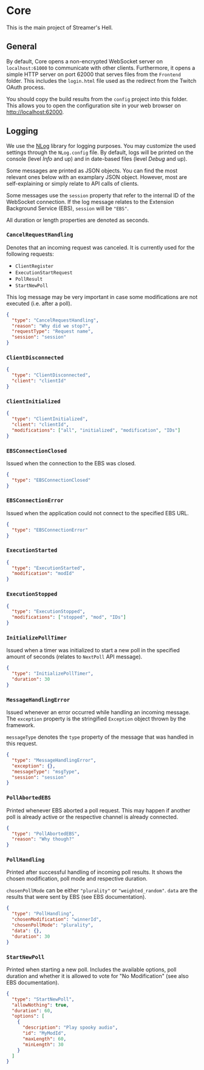 # Core

This is the main project of Streamer's Hell.

## General

By default, Core opens a non-encrypted WebSocket server on `localhost:61000` to communicate with other clients. Furthermore, it opens a simple HTTP server on port 62000 that serves files from the `Frontend` folder. This includes the `login.html` file used as the redirect from the Twitch OAuth process.

You should copy the build results from the `config` project into this folder. This allows you to open the configuration site in your web browser on [http://localhost:62000](http://localhost:62000).

## Logging

We use the [NLog](https://nlog-project.org/) library for logging purposes. You may customize the used settings through the `NLog.config` file. By default, logs will be printed on the console (level _Info_ and up) and in date-based files (level _Debug_ and up).

Some messages are printed as JSON objects. You can find the most relevant ones below with an examplary JSON object. However, most are self-explaining or simply relate to API calls of clients.

Some messages use the `session` property that refer to the internal ID of the WebSocket connection. If the log message relates to the Extension Background Service (EBS), `session` will be `"EBS"`.

All duration or length properties are denoted as seconds.

### `CancelRequestHandling`

Denotes that an incoming request was canceled. It is currently used for the following requests:

- `ClientRegister`
- `ExecutionStartRequest`
- `PollResult`
- `StartNewPoll`

This log message may be very important in case some modifications are not executed (i.e. after a poll).

```json
{
  "type": "CancelRequestHandling",
  "reason": "Why did we stop?",
  "requestType": "Request name",
  "session": "session"
}
```

### `ClientDisconnected`

```json
{
  "type": "ClientDisconnected",
  "client": "clientId"
}
```

### `ClientInitialized`

```json
{
  "type": "ClientInitialized",
  "client": "clientId",
  "modifications": ["all", "initialized", "modification", "IDs"]
}
```

### `EBSConnectionClosed`

Issued when the connection to the EBS was closed.

```json
{
  "type": "EBSConnectionClosed"
}
```

### `EBSConnectionError`

Issued when the application could not connect to the specified EBS URL.

```json
{
  "type": "EBSConnectionError"
}
```

### `ExecutionStarted`

```json
{
  "type": "ExecutionStarted",
  "modification": "modId"
}
```

### `ExecutionStopped`

```json
{
  "type": "ExecutionStopped",
  "modifications": ["stopped", "mod", "IDs"]
}
```

### `InitializePollTimer`

Issued when a timer was initialized to start a new poll in the specified amount of seconds (relates to `NextPoll` API message).

```json
{
  "type": "InitializePollTimer",
  "duration": 30
}
```

### `MessageHandlingError`

Issued whenever an error occurred while handling an incoming message. The `exception` property is the stringified `Exception` object thrown by the framework.

`messageType` denotes the `type` property of the message that was handled in this request.

```json
{
  "type": "MessageHandlingError",
  "exception": {},
  "messageType": "msgType",
  "session": "session"
}
```

### `PollAbortedEBS`

Printed whenever EBS aborted a poll request. This may happen if another poll is already active or the respective channel is already connected.

```json
{
  "type": "PollAbortedEBS",
  "reason": "Why though?"
}
```

### `PollHandling`

Printed after successful handling of incoming poll results. It shows the chosen modification, poll mode and respective duration.

`chosenPollMode` can be either `"plurality"` or `"weighted_random"`. `data` are the results that were sent by EBS (see EBS documentation).

```json
{
  "type": "PollHandling",
  "chosenModification": "winnerId",
  "chosenPollMode": "plurality",
  "data": {},
  "duration": 30
}
```

### `StartNewPoll`

Printed when starting a new poll. Includes the available options, poll duration and whether it is allowed to vote for "No Modification" (see also EBS documentation).

```json
{
  "type": "StartNewPoll",
  "allowNothing": true,
  "duration": 60,
  "options": [
    {
      "description": "Play spooky audio",
      "id": "MyModId",
      "maxLength": 60,
      "minLength": 30
    }
  ]
}
```